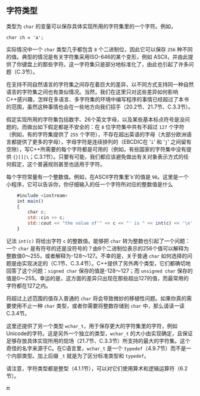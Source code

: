 ## 字符类型

类型为 `char` 的变量可以保存具体实现所用的字符集里的一个字符。例如，

```
char ch = 'a';
```

实际情况中一个 `char` 类型几乎都包含 `8` 个二进制位，因此它可以保存 `256` 种不同的值。典型的情况是有关字符集采用ISO-646的某个变形，例如 ASCII，并由此提供了你键盘上的那些字符。这一字符集只是部分地标准化了，由此也引起了许多问题（C.3节）。

在支持不同自然语言的字符集之间存在着巨大的差异，以不同方式支持同一种自然语言的字符集之间也有类似情况。当然，我们在这里只对这些差异如何影响C++感兴趣，怎样在多语言、多字符集的环境中编写程序的事情已经超过了本书的范围，虽然这种事情也会在一些地方向我们招手（20.2节、21.7节、C.3.3节）。

假定实现所用的字符集包括数字、26个英文字母，以及某些基本标点符号是没问题的。而做出如下假定都是不安全的：在 `8` 位字符集中共有不超过 `127` 个字符（例如，有的字符集提供了 `255` 个字符），不存在超出英语的字母（大部分欧洲语言都提供了更多的字母），字母字符是连续排列的（EBCDIC在 '`i`' 和 '`j`' 之间留有空隙），写C++所需要的每个字符都是可用的（例如，有些国家的字符集中没有提供 `{}[]|\`；C.3.1节）。只要有可能，我们都应该避免做出有关对象表示方式的任何假定，这个普遍规则甚至也适用于字符。

每个字符常量有一个整数值。例如，在ASCII字符集里'`b`'的值是 `98`。这里是一个小程序，它可以告诉你，你仔细输入的任一个字符所对应的整数值是什么

```javascript
    #include <iostream>
    int main()
    {
        char c;
        std::cin >> c;
        std::cout << "the value of'" << c << "' is " << int(c) << '\n';
    }
```

记法 `int(c)` 将给出字符 `c` 的整数值。能够把 `char` 转为整数也引起了一个问题：一个 `char` 是有符号的还是没符号的？由8个二进制位表示的256个值可以解释为整数值0～255，或者解释为-128～127。不幸的是，关于普通 `char` 如何选择的问题是由实现决定的（C.1节、C.3.4节）。C++提供了另外两个类型，它们都确切地回答了这个问题：`signed char` 保存的值是-128～127；而 `unsigned char` 保存的值是0～255。幸运的是，这方面的差异只出现在那些超出127的值，而最常用的字符都在127之内。

将超过上述范围的值存入普通的 `char` 将会导致微妙的移植性问题。如果你真的需要使用不止一种 `char` 类型，或者你需要将整数存储到 `char` 中，那么请读一读C.3.4节。

这里还提供了另一个类型 `wchar_t`，用于保存更大的字符集里的字符，例如Unicode的字符。这是另外一个独立的类型，`wchar_t` 的大小由实现确定，且保证足够存放具体实现所用的现场（21.7节、C.3.3节）所支持的最大的字符集。这个奇怪的名字来源于C。在C语言里，`wchar_t` 是一个 `typedef`（4.9.7节）而不是一个内部类型。加上后缀 `_t` 就是为了区分标准类型和 `typedef`。

请注意，字符类型都是整型（4.1.1节），可以对它们使用算术和逻辑运算符（6.2节）。

🔚

